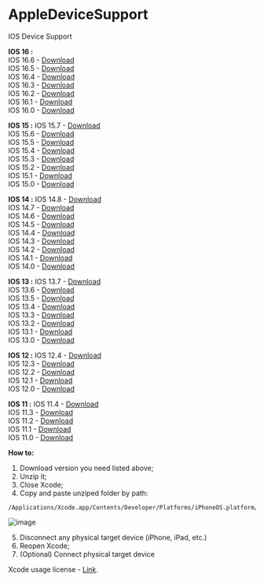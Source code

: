# AppleDeviceSupport
IOS Device Support 

**IOS 16 :**  
IOS 16.6 - [Download](https://github.com/saihurrozi/AppleDeviceSupport/blob/main/iOSDeviceSupport/16.6.zip)  
IOS 16.5 - [Download](https://github.com/saihurrozi/AppleDeviceSupport/blob/main/iOSDeviceSupport/16.5.zip)  
IOS 16.4 - [Download](https://github.com/saihurrozi/AppleDeviceSupport/blob/main/iOSDeviceSupport/16.4.zip)  
IOS 16.3 - [Download](https://github.com/saihurrozi/AppleDeviceSupport/blob/main/iOSDeviceSupport/16.3.zip)  
IOS 16.2 - [Download](https://github.com/saihurrozi/AppleDeviceSupport/blob/main/iOSDeviceSupport/16.2.zip)  
IOS 16.1 - [Download](https://github.com/saihurrozi/AppleDeviceSupport/blob/main/iOSDeviceSupport/16.1.zip)  
IOS 16.0 - [Download](https://github.com/saihurrozi/AppleDeviceSupport/blob/main/iOSDeviceSupport/16.0.zip)  

**IOS 15 :**
IOS 15.7 - [Download](https://github.com/saihurrozi/AppleDeviceSupport/blob/main/iOSDeviceSupport/15.7.zip)  
IOS 15.6 - [Download](https://github.com/saihurrozi/AppleDeviceSupport/blob/main/iOSDeviceSupport/15.6.zip)  
IOS 15.5 - [Download](https://github.com/saihurrozi/AppleDeviceSupport/blob/main/iOSDeviceSupport/15.5.zip)  
IOS 15.4 - [Download](https://github.com/saihurrozi/AppleDeviceSupport/blob/main/iOSDeviceSupport/15.4.zip)  
IOS 15.3 - [Download](https://github.com/saihurrozi/AppleDeviceSupport/blob/main/iOSDeviceSupport/15.3.zip)  
IOS 15.2 - [Download](https://github.com/saihurrozi/AppleDeviceSupport/blob/main/iOSDeviceSupport/15.2.zip)  
IOS 15.1 - [Download](https://github.com/saihurrozi/AppleDeviceSupport/blob/main/iOSDeviceSupport/15.1.zip)  
IOS 15.0 - [Download](https://github.com/saihurrozi/AppleDeviceSupport/blob/main/iOSDeviceSupport/15.0.zip)  

**IOS 14 :**
IOS 14.8 - [Download](https://github.com/saihurrozi/AppleDeviceSupport/blob/main/iOSDeviceSupport/14.8.zip)  
IOS 14.7 - [Download](https://github.com/saihurrozi/AppleDeviceSupport/blob/main/iOSDeviceSupport/14.7.zip)  
IOS 14.6 - [Download](https://github.com/saihurrozi/AppleDeviceSupport/blob/main/iOSDeviceSupport/14.6.zip)  
IOS 14.5 - [Download](https://github.com/saihurrozi/AppleDeviceSupport/blob/main/iOSDeviceSupport/14.5.zip)  
IOS 14.4 - [Download](https://github.com/saihurrozi/AppleDeviceSupport/blob/main/iOSDeviceSupport/14.4.zip)  
IOS 14.3 - [Download](https://github.com/saihurrozi/AppleDeviceSupport/blob/main/iOSDeviceSupport/14.3.zip)  
IOS 14.2 - [Download](https://github.com/saihurrozi/AppleDeviceSupport/blob/main/iOSDeviceSupport/14.2.zip)  
IOS 14.1 - [Download](https://github.com/saihurrozi/AppleDeviceSupport/blob/main/iOSDeviceSupport/14.1.zip)  
IOS 14.0 - [Download](https://github.com/saihurrozi/AppleDeviceSupport/blob/main/iOSDeviceSupport/14.0.zip)  

**IOS 13 :**
IOS 13.7 - [Download](https://github.com/saihurrozi/AppleDeviceSupport/blob/main/iOSDeviceSupport/13.7.zip)  
IOS 13.6 - [Download](https://github.com/saihurrozi/AppleDeviceSupport/blob/main/iOSDeviceSupport/13.6.zip)  
IOS 13.5 - [Download](https://github.com/saihurrozi/AppleDeviceSupport/blob/main/iOSDeviceSupport/13.5.zip)  
IOS 13.4 - [Download](https://github.com/saihurrozi/AppleDeviceSupport/blob/main/iOSDeviceSupport/13.4.zip)  
IOS 13.3 - [Download](https://github.com/saihurrozi/AppleDeviceSupport/blob/main/iOSDeviceSupport/13.3.zip)  
IOS 13.2 - [Download](https://github.com/saihurrozi/AppleDeviceSupport/blob/main/iOSDeviceSupport/13.2.zip)  
IOS 13.1 - [Download](https://github.com/saihurrozi/AppleDeviceSupport/blob/main/iOSDeviceSupport/13.1.zip)  
IOS 13.0 - [Download](https://github.com/saihurrozi/AppleDeviceSupport/blob/main/iOSDeviceSupport/13.0.zip)  

**IOS 12 :**
IOS 12.4 - [Download](https://github.com/saihurrozi/AppleDeviceSupport/blob/main/iOSDeviceSupport/12.4.zip)  
IOS 12.3 - [Download](https://github.com/saihurrozi/AppleDeviceSupport/blob/main/iOSDeviceSupport/12.3.zip)  
IOS 12.2 - [Download](https://github.com/saihurrozi/AppleDeviceSupport/blob/main/iOSDeviceSupport/12.2.zip)  
IOS 12.1 - [Download](https://github.com/saihurrozi/AppleDeviceSupport/blob/main/iOSDeviceSupport/12.1.zip)  
IOS 12.0 - [Download](https://github.com/saihurrozi/AppleDeviceSupport/blob/main/iOSDeviceSupport/12.0.zip)  

**IOS 11 :**
IOS 11.4 - [Download](https://github.com/saihurrozi/AppleDeviceSupport/blob/main/iOSDeviceSupport/11.4.zip)  
IOS 11.3 - [Download](https://github.com/saihurrozi/AppleDeviceSupport/blob/main/iOSDeviceSupport/11.3.zip)  
IOS 11.2 - [Download](https://github.com/saihurrozi/AppleDeviceSupport/blob/main/iOSDeviceSupport/11.2.zip)  
IOS 11.1 - [Download](https://github.com/saihurrozi/AppleDeviceSupport/blob/main/iOSDeviceSupport/11.1.zip)  
IOS 11.0 - [Download](https://github.com/saihurrozi/AppleDeviceSupport/blob/main/iOSDeviceSupport/11.0.zip)  


**How to:**  
  1. Download version you need listed above;
  2. Unzip it;
  3. Close Xcode;
  4. Copy and paste unziped folder by path:  
     
    /Applications/Xcode.app/Contents/Developer/Platforms/iPhoneOS.platform/DeviceSupport/  
![image](https://github.com/saihurrozi/AppleDeviceSupport/assets/15244248/bfd45ec9-1d8f-48d9-81a4-fea4597b96d6)

  5. Disconnect any physical target device (iPhone, iPad, etc.)
  6. Reopen Xcode;
  7. (Optional) Connect physical target device

Xcode usage license - [Link](https://www.apple.com/legal/sla/docs/xcode.pdf).
